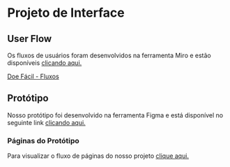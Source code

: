 
# Projeto de Interface

## User Flow
Os fluxos de usuários foram desenvolvidos na ferramenta Miro e estão disponíveis [clicando aqui.](https://miro.com/app/board/uXjVMkgPJdw=/?share_link_id=827497143826)

[Doe Fácil - Fluxos](https://github.com/ICEI-PUC-Minas-PMV-ADS/pmv-ads-2023-2-e1-proj-web-t5-doe-facil/assets/129530573/a467d041-3774-4123-a06d-cba8f5cf7720)


## Protótipo
Nosso protótipo foi desenvolvido na ferramenta Figma e está disponível no seguinte link [clicando aqui.](https://www.figma.com/file/dqXg8pCxWnpWswyVefzP4s/Figma-basics?type=design&node-id=1669-162202&mode=design)

### Páginas do Protótipo
Para visualizar o fluxo de páginas do nosso projeto [clique aqui.](https://www.figma.com/proto/dqXg8pCxWnpWswyVefzP4s/Prot%C3%B3tipo---Doe-F%C3%A1cil?type=design&node-id=521-2&t=SnMJZFbBlk6xTu5Y-1&scaling=min-zoom&page-id=1669%3A162202&mode=design)
